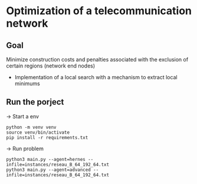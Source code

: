 # Optimization of a telecommunication network

## Goal

Minimize construction costs and penalties associated with the exclusion of certain regions (network end nodes)

- Implementation of a local search with a mechanism to extract local minimums

## Run the porject

→ Start a env
```
python -m venv venv
source venv/bin/activate
pip install -r requirements.txt
```
→ Run problem
```
python3 main.py --agent=hernes --infile=instances/reseau_B_64_192_64.txt
python3 main.py --agent=advanced --infile=instances/reseau_B_64_192_64.txt
```
